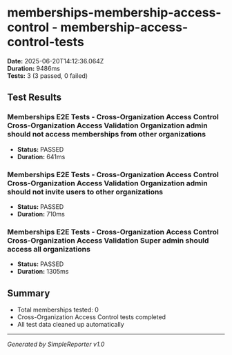 # memberships-membership-access-control - membership-access-control-tests

**Date:** 2025-06-20T14:12:36.064Z  
**Duration:** 9486ms  
**Tests:** 3 (3 passed, 0 failed)

## Test Results


### Memberships E2E Tests - Cross-Organization Access Control Cross-Organization Access Validation Organization admin should not access memberships from other organizations
- **Status:** PASSED
- **Duration:** 641ms



### Memberships E2E Tests - Cross-Organization Access Control Cross-Organization Access Validation Organization admin should not invite users to other organizations
- **Status:** PASSED
- **Duration:** 710ms



### Memberships E2E Tests - Cross-Organization Access Control Cross-Organization Access Validation Super admin should access all organizations
- **Status:** PASSED
- **Duration:** 1305ms



## Summary

- Total memberships tested: 0
- Cross-Organization Access Control tests completed
- All test data cleaned up automatically

---
*Generated by SimpleReporter v1.0*
